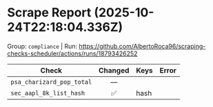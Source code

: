 # Scrape Report (2025-10-24T22:18:04.336Z)

Group: `compliance`  |  Run: https://github.com/AlbertoRoca96/scraping-checks-scheduler/actions/runs/18793426252

| Check | Changed | Keys | Error |
|---|:---:|:--|:--|
| `psa_charizard_pop_total` | — |  |  |
| `sec_aapl_8k_list_hash` | ✅ | hash |  |
